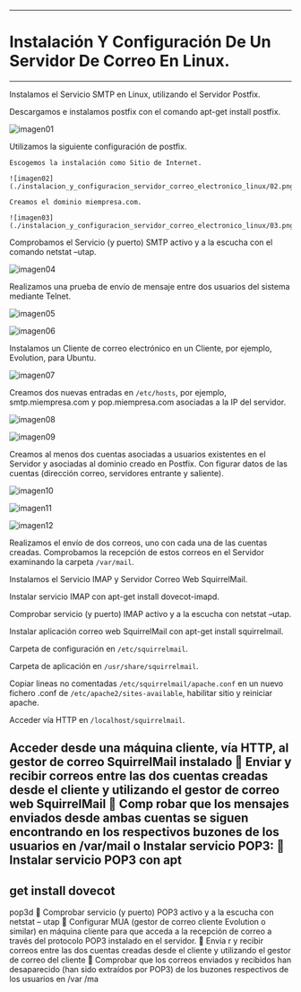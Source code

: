 ___

# **Instalación Y Configuración De Un Servidor De Correo En Linux.**

---

Instalamos el Servicio SMTP en Linux, utilizando el Servidor Postfix.

  Descargamos e instalamos postfix con el comando apt-get install postfix.

  ![imagen01](./instalacion_y_configuracion_servidor_correo_electronico_linux/01.png)

  Utilizamos la siguiente configuración de postfix.

    Escogemos la instalación como Sitio de Internet.

    ![imagen02](./instalacion_y_configuracion_servidor_correo_electronico_linux/02.png)

    Creamos el dominio miempresa.com.

    ![imagen03](./instalacion_y_configuracion_servidor_correo_electronico_linux/03.png)

  Comprobamos el Servicio (y puerto) SMTP activo y a la escucha con el comando netstat –utap.

  ![imagen04](./instalacion_y_configuracion_servidor_correo_electronico_linux/04.png)

  Realizamos una prueba de envío de mensaje entre dos usuarios del sistema mediante Telnet.

  ![imagen05](./instalacion_y_configuracion_servidor_correo_electronico_linux/05.png)

  ![imagen06](./instalacion_y_configuracion_servidor_correo_electronico_linux/06.png)

  Instalamos un Cliente de correo electrónico en un Cliente, por  ejemplo, Evolution, para Ubuntu.

  ![imagen07](./instalacion_y_configuracion_servidor_correo_electronico_linux/07.png)

  Creamos dos nuevas entradas en `/etc/hosts`, por ejemplo, smtp.miempresa.com y pop.miempresa.com asociadas a la IP del servidor.

  ![imagen08](./instalacion_y_configuracion_servidor_correo_electronico_linux/08.png)

  ![imagen09](./instalacion_y_configuracion_servidor_correo_electronico_linux/09.png)

  Creamos al menos dos cuentas asociadas a usuarios existentes en el Servidor y asociadas al dominio creado en Postfix. Con figurar datos de las cuentas (dirección correo, servidores entrante y saliente).

  ![imagen10](./instalacion_y_configuracion_servidor_correo_electronico_linux/10.png)

  ![imagen11](./instalacion_y_configuracion_servidor_correo_electronico_linux/11.png)

  ![imagen12](./instalacion_y_configuracion_servidor_correo_electronico_linux/12.png)

  Realizamos el envío de dos correos, uno con cada una de las cuentas creadas. Comprobamos la recepción de estos correos en el Servidor examinando la carpeta `/var/mail`.



Instalamos el Servicio IMAP y Servidor Correo Web SquirrelMail.

  Instalar servicio IMAP con apt-get install dovecot-imapd.

  Comprobar servicio (y puerto) IMAP activo y a la escucha con netstat –utap.

  Instalar aplicación correo web SquirrelMail con apt-get install squirrelmail.

  Carpeta de configuración en `/etc/squirrelmail`.

  Carpeta de aplicación en `/usr/share/squirrelmail`.

  Copiar lineas no comentadas `/etc/squirrelmail/apache.conf` en un nuevo fichero .conf de `/etc/apache2/sites-available`, habilitar sitio y reiniciar apache.

  Acceder vía HTTP en `/localhost/squirrelmail`.

Acceder desde una máquina cliente, vía HTTP, al gestor de correo SquirrelMail instalado

Enviar  y  recibir  correos  entre  las  dos  cuentas  creadas  desde  el  cliente  y  utilizando  el
gestor de correo web SquirrelMail

Comp
robar que los mensajes enviados desde ambas cuentas se siguen encontrando en
los respectivos buzones de los usuarios en /var/mail
o
Instalar servicio POP3:

Instalar servicio POP3 con apt
-
get install
dovecot
-
pop3d

Comprobar servicio (y puerto) POP3 activo y a la escucha con netstat
–
utap

Configurar  MUA  (gestor  de  correo  cliente  Evolution  o  similar)  en  máquina  cliente  para
que  acceda  a  la  recepción  de  correo  a  través  del  protocolo  POP3  instalado  en  el
servidor.

Envia
r  y  recibir  correos  entre  las  dos  cuentas  creadas  desde  el  cliente  y  utilizando  el
gestor de correo del cliente

Comprobar  que  los  correos  enviados  y  recibidos  han  desaparecido  (han  sido  extraídos
por POP3) de los buzones respectivos de los usuarios en /var
/ma
